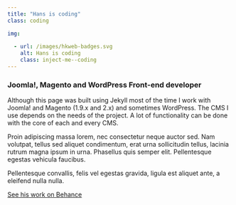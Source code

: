 ```yaml
---
title: "Hans is coding"
class: coding

img:
 
  - url: /images/hkweb-badges.svg
    alt: Hans is coding
    class: inject-me--coding
---
```


### Joomla!, Magento and WordPress Front-end developer

Although this page was built using Jekyll most of the time I work with Joomla! and Magento (1.9.x and 2.x) and sometimes WordPress. The CMS I use depends on the needs of the project. A lot of functionality can be done with the core of each and every CMS. 

Proin adipiscing massa lorem, nec consectetur neque auctor sed. Nam volutpat, tellus sed aliquet condimentum, erat urna sollicitudin tellus, lacinia rutrum magna ipsum in urna. Phasellus quis semper elit. Pellentesque egestas vehicula faucibus. 

Pellentesque convallis, felis vel egestas gravida, ligula est aliquet ante, a eleifend nulla nulla.

[See his work on Behance](https://www.behance.net/hans2103)


